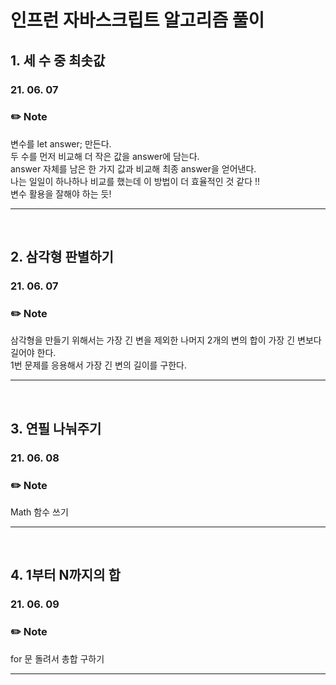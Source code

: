 # 인프런 자바스크립트 알고리즘 풀이

## 1. 세 수 중 최솟값

### 21. 06. 07

### ✏️ Note

변수를 let answer; 만든다.  
두 수를 먼저 비교해 더 작은 값을 answer에 담는다.  
answer 자체를 남은 한 가지 값과 비교해 최종 answer을 얻어낸다.  
나는 일일이 하나하나 비교를 했는데 이 방법이 더 효율적인 것 같다 !!  
변수 활용을 잘해야 하는 듯!

---

</br>

## 2. 삼각형 판별하기

### 21. 06. 07

### ✏️ Note

삼각형을 만들기 위해서는 가장 긴 변을 제외한 나머지 2개의 변의 합이 가장 긴 변보다 길어야 한다.  
1번 문제를 응용해서 가장 긴 변의 길이를 구한다.

---

</br>

## 3. 연필 나눠주기

### 21. 06. 08

### ✏️ Note

Math 함수 쓰기

---

</br>

## 4. 1부터 N까지의 합

### 21. 06. 09

### ✏️ Note

for 문 돌려서 총합 구하기

---

</br>
